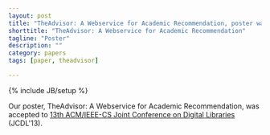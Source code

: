 ```yaml
---
layout: post
title: "TheAdvisor: A Webservice for Academic Recommendation, poster was accepted to JCDL'13"
shorttitle: "TheAdvisor: A Webservice for Academic Recommendation"
tagline: "Poster"
description: ""
category: papers
tags: [paper, theadvisor]

---
```

{% include JB/setup %}

Our poster, TheAdvisor: A Webservice for Academic Recommendation, was accepted to [13th ACM/IEEE-CS Joint Conference on Digital Libraries](jcdl2013.org) (JCDL'13).
